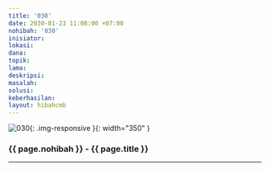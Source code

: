 ```yaml
---
title: '030'
date: 2030-01-23 11:08:00 +07:00
nohibah: '030'
inisiator:
lokasi:
dana:
topik:
lama:
deskripsi:
masalah:
solusi:
keberhasilan:
layout: hibahcmb
---
```


![030](/static/img/hibahcmb/030.png){: .img-responsive }{: width="350" }

### {{ page.nohibah }} - {{ page.title }}

---
